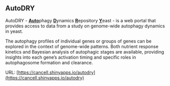 ## AutoDRY

AutoDRY - <u>**Auto**</u>phagy <u>**D**</u>ynamics <u>**R**</u>epository <u>**Y**</u>east - is a web portal that provides access to data from a study on genome-wide autophagy
dynamics in yeast.


The autophagy profiles of individual genes or groups of genes can be
explored in the context of genome-wide patterns. Both nutrient response
kinetics and Bayesian analysis of autophagic stages are available,
providing insights into each gene’s activation timing and specific roles
in autophagosome formation and clearance.

URL: [https://cancell.shinyapps.io/autodry](https://cancell.shinyapps.io/autodry)
